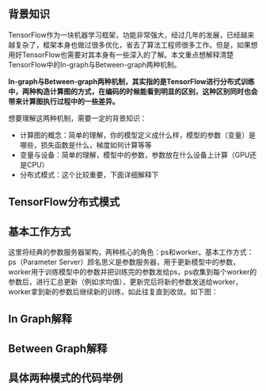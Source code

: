
## 背景知识

TensorFlow作为一块机器学习框架，功能非常强大，经过几年的发展，已经越来越复杂了，框架本身也做过很多优化，省去了算法工程师很多工作。但是，如果想用好TensorFlow也需要对其本身有一些深入的了解。本文重点想解释清楚TensorFlow中的In-graph与Between-graph两种机制。

**In-graph与Between-graph两种机制，其实指的是TensorFlow进行分布式训练中，两种构造计算图的方式，在编码的时候能看到明显的区别，这种区别同时也会带来计算图执行过程中的一些差异。**

想要理解这两种机制，需要一定的背景知识：

+ 计算图的概念：简单的理解，你的模型定义成什么样，模型的参数（变量）是哪些，损失函数是什么，梯度如何计算等等
+ 变量与设备：简单的理解，模型中的参数，参数放在什么设备上计算（GPU还是CPU）
+ 分布式模式：这个比较重要，下面详细解释下

## TensorFlow分布式模式

基本工作方式
---------------------
这里将经典的参数服务器架构，两种核心的角色：ps和worker。基本工作方式：ps（Parameter Server）顾名思义是参数服务器，用于更新模型中的参数，worker用于训练模型中的参数并把训练完的参数发给ps，ps收集到每个worker的参数后，进行汇总更新（例如求均值），更新完后将新的参数发送给worker，worker拿到新的参数后继续新的训练，如此往复直到收敛。如下图：

## In Graph解释
## Between Graph解释
## 具体两种模式的代码举例
